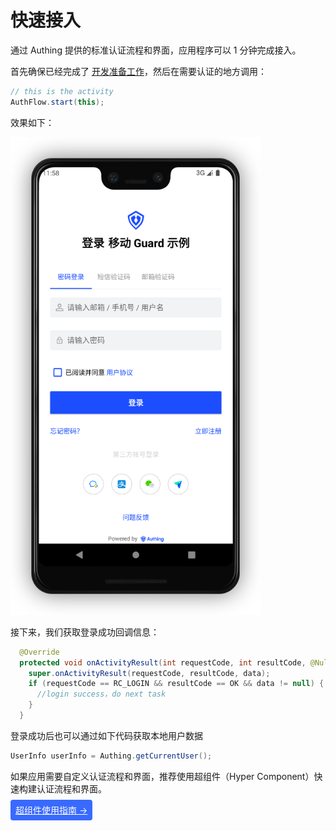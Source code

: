 # 快速接入

<LastUpdated/>

通过 Authing 提供的标准认证流程和界面，应用程序可以 1 分钟完成接入。

首先确保已经完成了  [开发准备工作](./develop.md)，然后在需要认证的地方调用：

```java
// this is the activity 
AuthFlow.start(this);
```

效果如下：

<img src="./images/standard.png" alt="drawing" width="400"/>

接下来，我们获取登录成功回调信息：

```java
  @Override
  protected void onActivityResult(int requestCode, int resultCode, @Nullable Intent data) {
    super.onActivityResult(requestCode, resultCode, data);
    if (requestCode == RC_LOGIN && resultCode == OK && data != null) {
      //login success，do next task
    }
  }
```

登录成功后也可以通过如下代码获取本地用户数据

```java
UserInfo userInfo = Authing.getCurrentUser();
```



如果应用需要自定义认证流程和界面，推荐使用超组件（Hyper Component）快速构建认证流程和界面。



<span style="background-color: #396aff;a:link:color:#FFF;padding:8px;border-radius: 4px;"><a href="./component/" style="color:#FFF;">超组件使用指南 →</a>
</span>